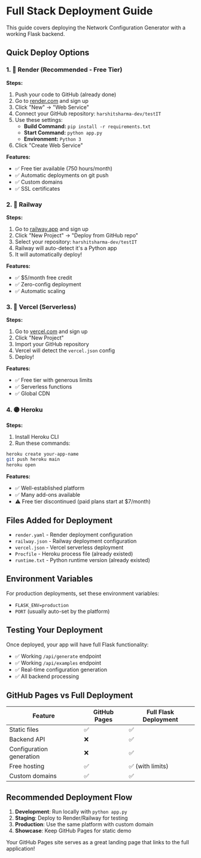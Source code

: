 # Full Stack Deployment Guide

This guide covers deploying the Network Configuration Generator with a working Flask backend.

## Quick Deploy Options

### 1. 🚀 Render (Recommended - Free Tier)

**Steps:**
1. Push your code to GitHub (already done)
2. Go to [render.com](https://render.com) and sign up
3. Click "New" → "Web Service"
4. Connect your GitHub repository: `harshitsharma-dev/testIT`
5. Use these settings:
   - **Build Command:** `pip install -r requirements.txt`
   - **Start Command:** `python app.py`
   - **Environment:** `Python 3`
6. Click "Create Web Service"

**Features:**
- ✅ Free tier available (750 hours/month)
- ✅ Automatic deployments on git push
- ✅ Custom domains
- ✅ SSL certificates

### 2. 🚄 Railway

**Steps:**
1. Go to [railway.app](https://railway.app) and sign up
2. Click "New Project" → "Deploy from GitHub repo"
3. Select your repository: `harshitsharma-dev/testIT`
4. Railway will auto-detect it's a Python app
5. It will automatically deploy!

**Features:**
- ✅ $5/month free credit
- ✅ Zero-config deployment
- ✅ Automatic scaling

### 3. 🎨 Vercel (Serverless)

**Steps:**
1. Go to [vercel.com](https://vercel.com) and sign up
2. Click "New Project"
3. Import your GitHub repository
4. Vercel will detect the `vercel.json` config
5. Deploy!

**Features:**
- ✅ Free tier with generous limits
- ✅ Serverless functions
- ✅ Global CDN

### 4. 🟣 Heroku

**Steps:**
1. Install Heroku CLI
2. Run these commands:
```bash
heroku create your-app-name
git push heroku main
heroku open
```

**Features:**
- ✅ Well-established platform
- ✅ Many add-ons available
- ⚠️ Free tier discontinued (paid plans start at $7/month)

## Files Added for Deployment

- `render.yaml` - Render deployment configuration
- `railway.json` - Railway deployment configuration  
- `vercel.json` - Vercel serverless deployment
- `Procfile` - Heroku process file (already existed)
- `runtime.txt` - Python runtime version (already existed)

## Environment Variables

For production deployments, set these environment variables:
- `FLASK_ENV=production`
- `PORT` (usually auto-set by the platform)

## Testing Your Deployment

Once deployed, your app will have full Flask functionality:
- ✅ Working `/api/generate` endpoint
- ✅ Working `/api/examples` endpoint  
- ✅ Real-time configuration generation
- ✅ All backend processing

## GitHub Pages vs Full Deployment

| Feature | GitHub Pages | Full Flask Deployment |
|---------|-------------|----------------------|
| Static files | ✅ | ✅ |
| Backend API | ❌ | ✅ |
| Configuration generation | ❌ | ✅ |
| Free hosting | ✅ | ✅ (with limits) |
| Custom domains | ✅ | ✅ |

## Recommended Deployment Flow

1. **Development**: Run locally with `python app.py`
2. **Staging**: Deploy to Render/Railway for testing
3. **Production**: Use the same platform with custom domain
4. **Showcase**: Keep GitHub Pages for static demo

Your GitHub Pages site serves as a great landing page that links to the full application!
